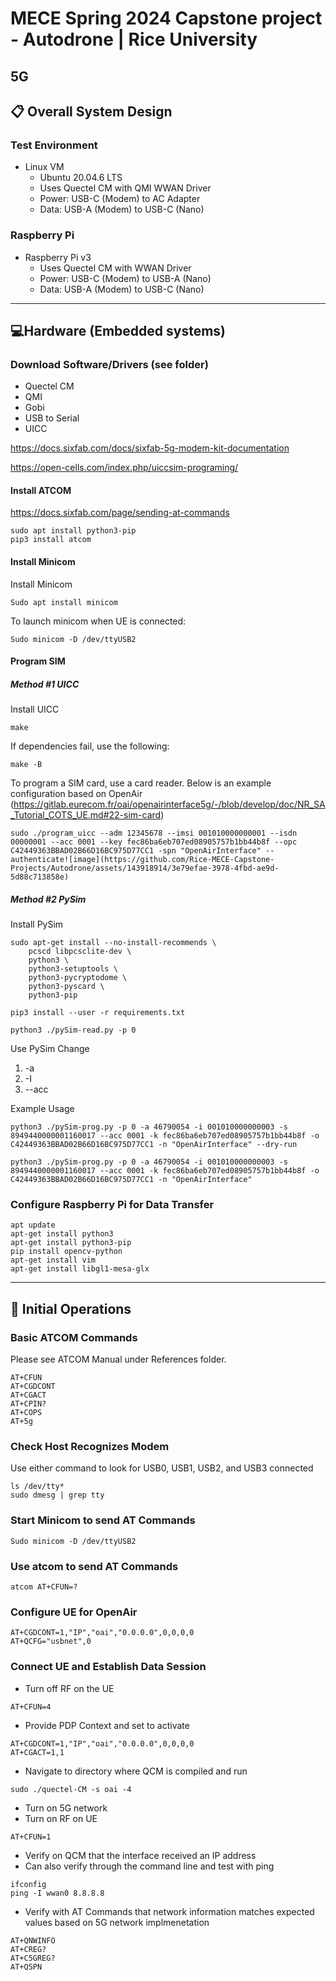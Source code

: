 # MECE Spring 2024 Capstone project - Autodrone | Rice University
## 5G

## :clipboard: Overall System Design
### Test Environment
- Linux VM 
  - Ubuntu 20.04.6 LTS  
  - Uses Quectel CM with QMI WWAN Driver
  - Power: USB-C (Modem) to AC Adapter
  - Data: USB-A (Modem) to USB-C (Nano)
### Raspberry Pi
- Raspberry Pi v3
  - Uses Quectel CM with WWAN Driver
  - Power: USB-C (Modem) to USB-A (Nano)
  - Data: USB-A (Modem) to USB-C (Nano)


-----------------------------------------------------------------------------------------------

## :computer:Hardware (Embedded systems)
### Download Software/Drivers (see folder) 

- Quectel CM
- QMI 
- Gobi
- USB to Serial
- UICC

https://docs.sixfab.com/docs/sixfab-5g-modem-kit-documentation

https://open-cells.com/index.php/uiccsim-programing/

#### Install ATCOM
https://docs.sixfab.com/page/sending-at-commands
```
sudo apt install python3-pip
pip3 install atcom
```


#### Install Minicom
Install Minicom 
```
Sudo apt install minicom
```
To launch minicom when UE is connected:
```
Sudo minicom -D /dev/ttyUSB2
```
#### Program SIM
##### Method #1 UICC
Install UICC
```
make
```
If dependencies fail, use the following:
```
make -B
```
To program a SIM card, use a card reader. Below is an example configuration based on OpenAir (https://gitlab.eurecom.fr/oai/openairinterface5g/-/blob/develop/doc/NR_SA_Tutorial_COTS_UE.md#22-sim-card)

```
sudo ./program_uicc --adm 12345678 --imsi 001010000000001 --isdn 00000001 --acc 0001 --key fec86ba6eb707ed08905757b1bb44b8f --opc C42449363BBAD02B66D16BC975D77CC1 -spn "OpenAirInterface" --authenticate![image](https://github.com/Rice-MECE-Capstone-Projects/Autodrone/assets/143918914/3e79efae-3978-4fbd-ae9d-5d88c713858e)

```

##### Method #2 PySim
Install PySim
```
sudo apt-get install --no-install-recommends \
    pcscd libpcsclite-dev \
    python3 \
    python3-setuptools \
    python3-pycryptodome \
    python3-pyscard \
    python3-pip
    
pip3 install --user -r requirements.txt
  
python3 ./pySim-read.py -p 0
```
Use PySim
Change
  1. -a
  2. -I
  3. --acc

Example Usage
```
python3 ./pySim-prog.py -p 0 -a 46790054 -i 001010000000003 -s 8949440000001160017 --acc 0001 -k fec86ba6eb707ed08905757b1bb44b8f -o C42449363BBAD02B66D16BC975D77CC1 -n "OpenAirInterface" --dry-run

python3 ./pySim-prog.py -p 0 -a 46790054 -i 001010000000003 -s 8949440000001160017 --acc 0001 -k fec86ba6eb707ed08905757b1bb44b8f -o C42449363BBAD02B66D16BC975D77CC1 -n "OpenAirInterface"
```
### Configure Raspberry Pi for Data Transfer
```
apt update
apt-get install python3
apt-get install python3-pip
pip install opencv-python
apt-get install vim
apt-get install libgl1-mesa-glx
```
-----------------------------------------------------------------------------------------------
## 📱 Initial Operations 
### Basic ATCOM Commands
Please see ATCOM Manual under References folder.
```
AT+CFUN
AT+CGDCONT
AT+CGACT
AT+CPIN?
AT+COPS
AT+5g
```
### Check Host Recognizes Modem
Use either command to look for USB0, USB1, USB2, and USB3 connected
```
ls /dev/tty*
sudo dmesg | grep tty
```
### Start Minicom to send AT Commands
```
Sudo minicom -D /dev/ttyUSB2
```
### Use atcom to send AT Commands
```
atcom AT+CFUN=?
```
### Configure UE for OpenAir
```
AT+CGDCONT=1,"IP","oai","0.0.0.0",0,0,0,0
AT+QCFG="usbnet",0

```
### Connect UE and Establish Data Session
- Turn off RF on the UE
```
AT+CFUN=4
```
- Provide PDP Context and set to activate
```
AT+CGDCONT=1,"IP","oai","0.0.0.0",0,0,0,0
AT+CGACT=1,1
```
- Navigate to directory where QCM is compiled and run
```
sudo ./quectel-CM -s oai -4
```
- Turn on 5G network
- Turn on RF on UE
```
AT+CFUN=1
```
- Verify on QCM that the interface received an IP address
- Can also verify through the command line and test with ping
```
ifconfig
ping -I wwan0 8.8.8.8
```
- Verify with AT Commands that network information matches expected values based on 5G network implmenetation
```
AT+QNWINFO
AT+CREG?
AT+C5GREG?
AT+QSPN
```

